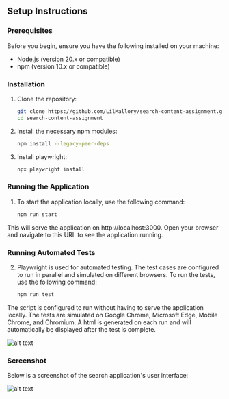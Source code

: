 ## Setup Instructions

### Prerequisites

Before you begin, ensure you have the following installed on your machine:
- Node.js (version 20.x or compatible) 
- npm (version 10.x or compatible) 

### Installation

1. Clone the repository:

   ```bash
   git clone https://github.com/LilMallory/search-content-assignment.git
   cd search-content-assignment

2. Install the necessary npm modules:

   ```bash
   npm install --legacy-peer-deps

2. Install playwright:

   ```bash
   npx playwright install

### Running the Application

1. To start the application locally, use the following command:

   ```bash
   npm run start
   
This will serve the application on http://localhost:3000. Open your browser and navigate to this URL to see the application running.

### Running Automated Tests

2. Playwright is used for automated testing. The test cases are configured to run in parallel and simulated on different browsers. To run the tests, use the following command:

    ```bash
    npm run test

The script is configured to run without having to serve the application locally. The tests are simulated on Google Chrome, Microsoft Edge, Mobile Chrome, and Chromium.
A html is generated on each run and will automatically be displayed after the test is complete. 

![alt text](image.png)

### Screenshot

Below is a screenshot of the search application's user interface:

![alt text](image-2.png)